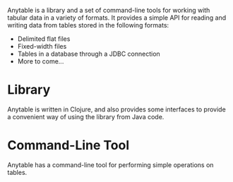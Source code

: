 Anytable is a library and a set of command-line tools for working with tabular data in a variety of formats.  It provides a simple API for reading and writing data from tables stored in the following formats:

* Delimited flat files
* Fixed-width files
* Tables in a database through a JDBC connection
* More to come...

Library
=======

Anytable is written in Clojure, and also provides some interfaces to provide a convenient way of using the library from Java code.

Command-Line Tool
=================

Anytable has a command-line tool for performing simple operations on tables.

